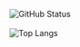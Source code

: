 ![GitHub Status](https://github-readme-stats.vercel.app/api?username=Sigmanor&count_private=true&show_icons=true&theme=tokyonight)<br><br>
![Top Langs](https://github-readme-stats.vercel.app/api/top-langs/?username=Sigmanor&hide=TeX&layout=compact&theme=tokyonight)


<!--
**Sigmanor/Sigmanor** is a ✨ _special_ ✨ repository because its `README.md` (this file) appears on your GitHub profile.

Here are some ideas to get you started:

- 🔭 I’m currently working on ...
- 🌱 I’m currently learning ...
- 👯 I’m looking to collaborate on ...
- 🤔 I’m looking for help with ...
- 💬 Ask me about ...
- 📫 How to reach me: ...
- 😄 Pronouns: ...
- ⚡ Fun fact: ...
-->
